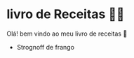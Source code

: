 # livro de Receitas :woman_cook:

Olá! bem vindo ao meu livro de receitas :wave:

- Strognoff de frango

  

